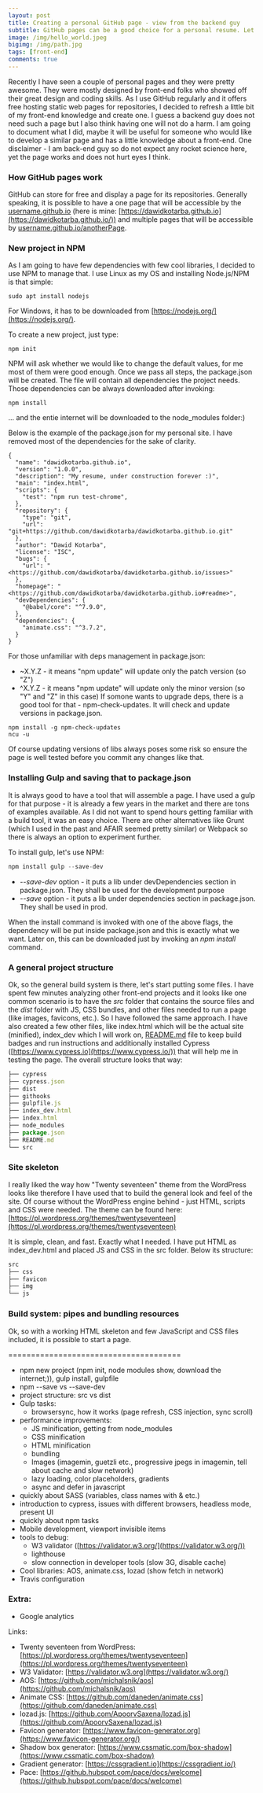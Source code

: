 ```yaml
---
layout: post
title: Creating a personal GitHub page - view from the backend guy
subtitle: GitHub pages can be a good choice for a personal resume. Let's create such.
image: /img/hello_world.jpeg
bigimg: /img/path.jpg
tags: [front-end]
comments: true
---
```

Recently I have seen a couple of personal pages and they were pretty awesome. They were mostly designed by front-end folks who showed off their great design and coding skills.
As I use GitHub regularly and it offers free hosting static web pages for repositories, I decided to refresh a little bit of my front-end knowledge and create one. I guess a backend guy does not need such a page but I also think having one will not do a harm. I am going to document what I did, maybe it will be useful for someone who would like to develop a similar page and has a little knowledge about a front-end. One disclaimer - I am back-end guy so do not expect any rocket science here, yet the page works and does not hurt eyes I think.

### How GitHub pages work

GitHub can store for free and display a page for its repositories. Generally speaking, it is possible to have a one page that will be accessible by the [username.github.io](http://username.github.io) (here is mine: [https://dawidkotarba.github.io](https://dawidkotarba.github.io/)) and multiple pages that will be accessible by [username.github.io/anotherPage](http://username.github.io/anotherPage).

### New project in NPM

As I am going to have few dependencies with few cool libraries, I decided to use NPM to manage that. I use Linux as my OS and installing Node.js/NPM is that simple:

```
sudo apt install nodejs

```

For Windows, it has to be downloaded from [https://nodejs.org/](https://nodejs.org/).

To create a new project, just type:

```
npm init
```

NPM will ask whether we would like to change the default values, for me most of them were good enough. Once we pass all steps, the package.json will be created. The file will contain all dependencies the project needs. Those dependencies can be always downloaded after invoking:

```
npm install
```

... and the entie internet will be downloaded to the node_modules folder:)

Below is the example of the package.json for my personal site. I have removed most of the dependencies for the sake of clarity.

```
{
  "name": "dawidkotarba.github.io",
  "version": "1.0.0",
  "description": "My resume, under construction forever :)",
  "main": "index.html",
  "scripts": {
    "test": "npm run test-chrome",
  },
  "repository": {
    "type": "git",
    "url": "git+https://github.com/dawidkotarba/dawidkotarba.github.io.git"
  },
  "author": "Dawid Kotarba",
  "license": "ISC",
  "bugs": {
    "url": "<https://github.com/dawidkotarba/dawidkotarba.github.io/issues>"
  },
  "homepage": "<https://github.com/dawidkotarba/dawidkotarba.github.io#readme>",
  "devDependencies": {
    "@babel/core": "^7.9.0",
  },
  "dependencies": {
    "animate.css": "^3.7.2",
  }
}
```

For those unfamiliar with deps management in package.json:

- ~X.Y.Z - it means "npm update" will update only the patch version (so "Z")
- ^X.Y.Z - it means "npm update" will update only the minor version (so "Y" and "Z" in this case)
If somone wants to upgrade deps, there is a good tool for that - npm-check-updates. It will check and update versions in package.json.

```
npm install -g npm-check-updates
ncu -u
```

Of course updating versions of libs always poses some risk so ensure the page is well tested before you commit any changes like that.

### Installing Gulp and saving that to package.json

It is always good to have a tool that will assemble a page. I have used a gulp for that purpose - it is already a few years in the market and there are tons of examples available. As I did not want to spend hours getting familiar with a build tool, it was an easy choice. There are other alternatives like Grunt (which I used in the past and AFAIR seemed pretty similar) or Webpack so there is always an option to experiment further.

To install gulp, let's use NPM:

```jsx
npm install gulp --save-dev
```

- --*save-dev* option - it puts a lib under devDependencies section in package.json. They shall be used for the development purpose
- *--save* option - it puts a lib under dependencies section in package.json. They shall be used in prod.

When the install command is invoked with one of the above flags, the dependency will be put inside package.json and this is exactly what we want. Later on, this can be downloaded just by invoking an *npm install* command.

### A general project structure

Ok, so the general build system is there, let's start putting some files. I have spent few minutes analyzing other front-end projects and it looks like one common scenario is to have the *src* folder that contains the source files and the *dist* folder with JS, CSS bundles, and other files needed to run a page (like images, favicons, etc.). So I have followed the same approach. I have also created a few other files, like index.html which will be the actual site (minified), index_dev which I will work on, [README.md](http://readme.md) file to keep build badges and run instructions and additionally installed Cypress ([https://www.cypress.io](https://www.cypress.io/)) that will help me in testing the page. The overall structure looks that way:

```jsx
├── cypress
├── cypress.json
├── dist
├── githooks
├── gulpfile.js
├── index_dev.html
├── index.html
├── node_modules
├── package.json
├── README.md
└── src
```

### Site skeleton

I really liked the way how "Twenty seventeen" theme from the WordPress looks like therefore I have used that to build the general look and feel of the site. Of course without the WordPress engine behind - just HTML, scripts and CSS were needed. The theme can be found here:
[https://pl.wordpress.org/themes/twentyseventeen](https://pl.wordpress.org/themes/twentyseventeen)

It is simple, clean, and fast. Exactly what I needed. I have put HTML as index_dev.html and placed JS and CSS in the src folder. Below its structure:

```jsx
src
├── css
├── favicon
├── img
└── js
```

### Build system: pipes and bundling resources

Ok, so with a working HTML skeleton and few JavaScript and CSS files included, it is possible to start a page.

======================================

- npm new project (npm init, node modules show, download the internet;)), gulp install, gulpfile
- npm --save vs --save-dev
- project structure: src vs dist
- Gulp tasks:
    - browsersync, how it works (page refresh, CSS injection, sync scroll)
- performance improvements:
    - JS minification, getting from node_modules
    - CSS minification
    - HTML minification
    - bundling
    - Images (imagemin, guetzli etc., progressive jpegs in imagemin, tell about cache and slow network)
    - lazy loading, color placeholders, gradients
    - async and defer in javascript
- quickly about SASS (variables, class names with & etc.)
- introduction to cypress, issues with different browsers, headless mode, present UI
- quickly about npm tasks
- Mobile development, viewport invisible items
- tools to debug:
    - W3 validator ([https://validator.w3.org/](https://validator.w3.org/))
    - lighthouse
    - slow connection in developer tools (slow 3G, disable cache)
- Cool libraries: AOS, animate.css, lozad (show fetch in network)
- Travis configuration

### Extra:

- Google analytics

Links:

- Twenty seventeen from WordPress: [https://pl.wordpress.org/themes/twentyseventeen](https://pl.wordpress.org/themes/twentyseventeen)
- W3 Validator: [https://validator.w3.org](https://validator.w3.org/)
- AOS: [https://github.com/michalsnik/aos](https://github.com/michalsnik/aos)
- Animate CSS: [https://github.com/daneden/animate.css](https://github.com/daneden/animate.css)
- lozad.js: [https://github.com/ApoorvSaxena/lozad.js](https://github.com/ApoorvSaxena/lozad.js)
- Favicon generator: [https://www.favicon-generator.org](https://www.favicon-generator.org/)
- Shadow box generator: [https://www.cssmatic.com/box-shadow](https://www.cssmatic.com/box-shadow)
- Gradient generator: [https://cssgradient.io](https://cssgradient.io/)
- Pace: [https://github.hubspot.com/pace/docs/welcome](https://github.hubspot.com/pace/docs/welcome)
